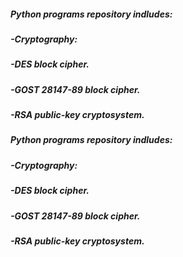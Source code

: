 ##### Python programs repository indludes:
##### -Cryptography:
#####   -DES block cipher.
#####   -GOST 28147-89 block cipher.
#####   -RSA public-key cryptosystem.
<h5>Python programs repository indludes:</h5>
<h5>-Cryptography:</h5>
<crypto >
<h5 style="margin-left = 100;">  -DES block cipher.</h5>
<h5 style="margin-left = 100;">  -GOST 28147-89 block cipher.</h5>
<h5 style="margin-left = 100;">  -RSA public-key cryptosystem.</h5>
</crypto>
